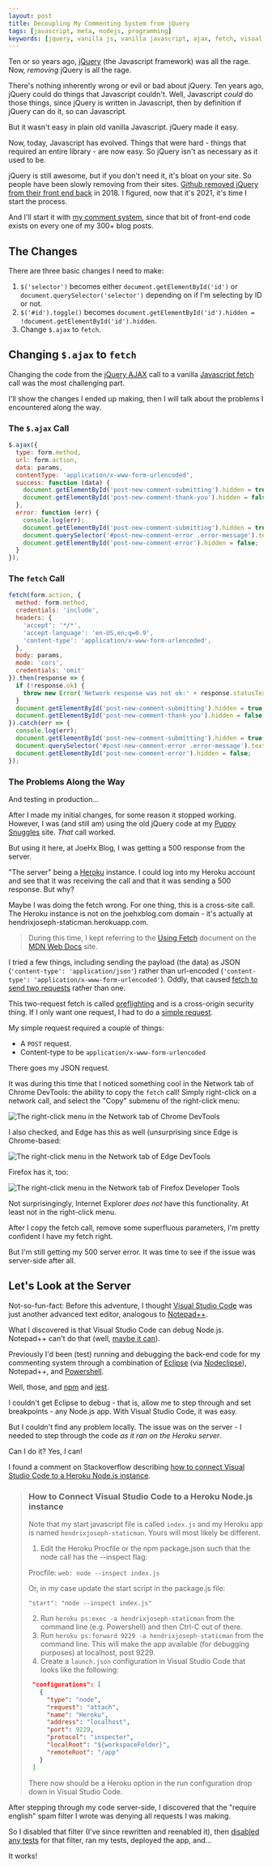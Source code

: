 ```yaml
---
layout: post
title: Decoupling My Commenting System from jQuery
tags: [javascript, meta, nodejs, programming]
keywords: [jquery, vanilla js, vanilla javascript, ajax, fetch, visual studio code]
---
```


Ten or so years ago, [jQuery](https://jquery.com/) (the Javascript framework) was all the rage. Now, *removing* jQuery is all the rage.

There's nothing inherently wrong or evil or bad about jQuery. Ten years ago, jQuery could do things that Javascript couldn't. Well, Javascript *could* do those things, since jQuery is written in Javascript, then by definition if jQuery can do it, so can Javascript.

But it wasn't easy in plain old vanilla Javascript. jQuery made it easy.

Now, today, Javascript has evolved. Things that were hard - things that required an entire library - are now easy. So jQuery isn't as necessary as it used to be.

jQuery is still awesome, but if you don't need it, it's bloat on your site. So people have been slowly removing from their sites. [Github removed jQuery from their front end back](https://github.blog/2018-09-06-removing-jquery-from-github-frontend/) in 2018. I figured, now that it's 2021, it's time I start the process.

And I'll start it with [my comment system](https://www.joehxblog.com/new-commenting-system-staticman/), since that bit of front-end code exists on every one of my 300+ blog posts.

## The Changes

There are three basic changes I need to make:

1. `$('selector')` becomes either `document.getElementById('id')` or  `document.querySelector('selector')` depending on if I'm selecting by ID or not.
2. `$('#id').toggle()` becomes `document.getElementById('id').hidden = !document.getElementById('id').hidden`.
3. Change `$.ajax` to `fetch`.

## Changing `$.ajax` to `fetch`

Changing the code from the [jQuery AJAX](https://api.jquery.com/jquery.ajax/) call to a vanilla [Javascript fetch](https://developer.mozilla.org/en-US/docs/Web/API/Fetch_API) call was the most challenging part.

I'll show the changes I ended up making, then I will talk about the problems I encountered along the way.

### The `$.ajax` Call

```javascript
$.ajax({
  type: form.method,
  url: form.action,
  data: params,
  contentType: 'application/x-www-form-urlencoded',
  success: function (data) {
    document.getElementById('post-new-comment-submitting').hidden = true;
    document.getElementById('post-new-comment-thank-you').hidden = false;
  },
  error: function (err) {
    console.log(err);
    document.getElementById('post-new-comment-submitting').hidden = true;
    document.querySelector('#post-new-comment-error .error-message').textContent = err.message
    document.getElementById('post-new-comment-error').hidden = false;
  }
});
```

### The `fetch` Call

```javascript
fetch(form.action, {
  method: form.method,
  credentials: 'include',
  headers: {
    'accept': '*/*',
    'accept-language': 'en-US,en;q=0.9',
    'content-type': 'application/x-www-form-urlencoded',
  },
  body: params,
  mode: 'cors',
  credentials: 'omit'
}).then(response => {
  if (!response.ok) {
    throw new Error('Network response was not ok:' + response.statusText);
  }
  document.getElementById('post-new-comment-submitting').hidden = true;
  document.getElementById('post-new-comment-thank-you').hidden = false;
}).catch(err => {
  console.log(err);
  document.getElementById('post-new-comment-submitting').hidden = true;
  document.querySelector('#post-new-comment-error .error-message').textContent = err.message
  document.getElementById('post-new-comment-error').hidden = false;
});
```

### The Problems Along the Way

And testing in production...

After I made my initial changes, for some reason it stopped working. However, I was (and still am) using the old jQuery code at my [Puppy Snuggles](https://www.puppy-snuggles.com/) site. *That* call worked.

But using it here, at JoeHx Blog, I was getting a 500 response from the server.

"The server" being a [Heroku](https://www.heroku.com/) instance. I could log into my Heroku account and see that it was receiving the call and that it was sending a 500 response. But why?

Maybe I was doing the fetch wrong. For one thing, this is a cross-site call. The Heroku instance is not on the joehxblog.com domain - it's actually at hendrixjoseph-staticman.herokuapp.com.

> During this time, I kept referring to the [Using Fetch](https://developer.mozilla.org/en-US/docs/Web/API/Fetch_API/Using_Fetch) document on the [MDN Web Docs](https://developer.mozilla.org/en-US/) site.

I tried a few things, including sending the payload (the data) as JSON (`'content-type': 'application/json'`) rather than url-encoded (`'content-type': 'application/x-www-form-urlencoded'`). Oddly, that caused [fetch to send two requests](https://stackoverflow.com/questions/50029580/why-is-my-fetch-request-being-called-twice) rather than one.

This two-request fetch is called [preflighting](https://developer.mozilla.org/en-US/docs/Web/HTTP/CORS#Preflighted_requests) and is a cross-origin security thing. If I only want one request, I had to do a [simple request](https://developer.mozilla.org/en-US/docs/Web/HTTP/CORS#Simple_requests).

My simple request required a couple of things:

* A `POST` request.
* Content-type to be `application/x-www-form-urlencoded`

There goes my JSON request.

It was during this time that I noticed something cool in the Network tab of Chrome DevTools: the ability to copy the `fetch` call! Simply right-click on a network call, and select the "Copy" submenu of the right-click menu:

![The right-click menu in the Network tab of Chrome DevTools](/images/jquery-to-vanilla-js/chrome-devtools-network-rightclick.png)

I also checked, and Edge has this as well (unsurprising since Edge is Chrome-based:

![The right-click menu in the Network tab of Edge DevTools](/images/jquery-to-vanilla-js/edge-devtools-network-rightclick.png)

Firefox has it, too:

![The right-click menu in the Network tab of Firefox Developer Tools](/images/jquery-to-vanilla-js/firefox-developertools-network-rightclick.png)

Not surprisingingly, Internet Explorer *does not* have this functionality. At least not in the right-click menu.

After I copy the fetch call, remove some superfluous parameters, I'm pretty confident I have my fetch right.

But I'm still getting my 500 server error. It was time to see if the issue was server-side after all.

## Let's Look at the Server

Not-so-fun-fact: Before this adventure, I thought [Visual Studio Code](https://code.visualstudio.com/) was just another advanced text editor, analogous to [Notepad++](https://notepad-plus-plus.org/).

What I discovered is that Visual Studio Code can debug Node.js. Notepad++ can't do that (well, [maybe it can](https://stackoverflow.com/questions/3427618/notepad-does-not-have-debugging-capability-or-any-debugging-plug-in-is-this)).

Previously I'd been (test) running and debugging the back-end code for my commenting system through a combination of [Eclipse](https://www.eclipse.org/downloads/) (via [Nodeclipse](https://nodeclipse.github.io/)), Notepad++, and [Powershell](https://docs.microsoft.com/en-us/powershell/).

Well, those, and [npm](https://www.npmjs.com/) and [jest](https://jestjs.io/).

I couldn't get Eclipse to debug - that is, allow me to step through and set breakpoints - any Node.js app. With Visual Studio Code, it was easy.

But I couldn't find any problem locally. The issue was on the server - I needed to step through the code *as it ran on the Heroku server*.

Can I do it? Yes, I can!

I found a comment on Stackoverflow describing [how to connect Visual Studio Code to a Heroku Node.js instance](https://stackoverflow.com/questions/38568917/how-could-i-debug-a-node-js-app-deploy-on-heroku/47779485#47779485).

> ### How to Connect Visual Studio Code to a Heroku Node.js instance
>
> Note that my start javascript file is called `index.js` and my Heroku app is named `hendrixjoseph-staticman`. Yours will most likely be different.
>
> 1. Edit the Heroku Procfile or the npm package.json such that the node call has the --inspect flag:
>
> Procfile: `web: node --inspect index.js`
>
> Or, in my case update the start script in the package.js file:
>
> `"start": "node --inspect index.js"`
>
> 2. Run `heroku ps:exec -a hendrixjoseph-staticman` from the command line (e.g. Powershell) and then Ctrl-C out of there.
> 3. Run `heroku ps:forward 9229 -a hendrixjoseph-staticman` from the command line. This will make the app available (for debugging purposes) at localhost, post 9229.
> 4. Create a `launch.json` configuration in Visual Studio Code that looks like the following:
> ```json
>  "configurations": [
>    {
>      "type": "node",
>      "request": "attach",
>      "name": "Heroku",
>      "address": "localhost",
>      "port": 9229,
>      "protocol": "inspector",
>      "localRoot": "${workspaceFolder}",
>      "remoteRoot": "/app"
>    }
>  ]
> ```
> There now should be a Heroku option in the run configuration drop down in Visual Studio Code.

After stepping through my code server-side, I discovered that the "require english" spam filter I wrote was denying all requests I was making.

So I disabled that filter (I've since rewritten and reenabled it), then [disabled any tests](https://codewithhugo.com/run-skip-single-jest-test/) for that filter, ran my tests, deployed the app, and...

It works!
